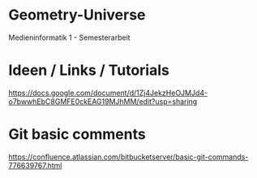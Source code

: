 # Geometry-Universe
Medieninformatik 1 - Semesterarbeit 

# Ideen / Links / Tutorials 
https://docs.google.com/document/d/1Zj4JekzHeOJMJd4-o7bwwhEbC8GMFE0ckEAG19MJhMM/edit?usp=sharing

# Git basic comments
https://confluence.atlassian.com/bitbucketserver/basic-git-commands-776639767.html